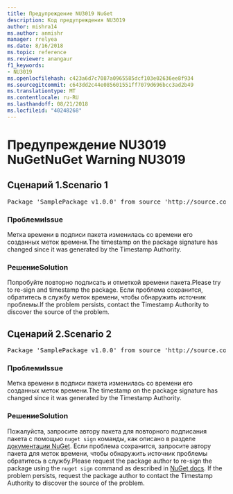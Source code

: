 ```yaml
---
title: Предупреждение NU3019 NuGet
description: Код предупреждения NU3019
author: mishra14
ms.author: anmishr
manager: rrelyea
ms.date: 8/16/2018
ms.topic: reference
ms.reviewer: anangaur
f1_keywords:
- NU3019
ms.openlocfilehash: c423a6d7c7087a0965585dcf103e02636ee8f934
ms.sourcegitcommit: c643dd2c44e085601551ff7079d696bcc3ad2b49
ms.translationtype: MT
ms.contentlocale: ru-RU
ms.lasthandoff: 08/21/2018
ms.locfileid: "40248268"
---
```

# <a name="nuget-warning-nu3019"></a><span data-ttu-id="28e63-103">Предупреждение NU3019 NuGet</span><span class="sxs-lookup"><span data-stu-id="28e63-103">NuGet Warning NU3019</span></span>

## <a name="scenario-1"></a><span data-ttu-id="28e63-104">Сценарий 1.</span><span class="sxs-lookup"><span data-stu-id="28e63-104">Scenario 1</span></span>

<pre>Package 'SamplePackage v1.0.0' from source 'http://source.com/index.json': The timestamp integrity check failed.</pre>

### <a name="issue"></a><span data-ttu-id="28e63-105">Проблеми</span><span class="sxs-lookup"><span data-stu-id="28e63-105">Issue</span></span>

<span data-ttu-id="28e63-106">Метка времени в подписи пакета изменилась со времени его созданных меток времени.</span><span class="sxs-lookup"><span data-stu-id="28e63-106">The timestamp on the package signature has changed since it was generated by the Timestamp Authority.</span></span>


### <a name="solution"></a><span data-ttu-id="28e63-107">Решение</span><span class="sxs-lookup"><span data-stu-id="28e63-107">Solution</span></span>

<span data-ttu-id="28e63-108">Попробуйте повторно подписать и отметкой времени пакета.</span><span class="sxs-lookup"><span data-stu-id="28e63-108">Please try to re-sign and timestamp the package.</span></span> <span data-ttu-id="28e63-109">Если проблема сохранится, обратитесь в службу меток времени, чтобы обнаружить источник проблемы.</span><span class="sxs-lookup"><span data-stu-id="28e63-109">If the problem persists, contact the Timestamp Authority to discover the source of the problem.</span></span>



## <a name="scenario-2"></a><span data-ttu-id="28e63-110">Сценарий 2.</span><span class="sxs-lookup"><span data-stu-id="28e63-110">Scenario 2</span></span>

<pre>Package 'SamplePackage v1.0.0' from source 'http://source.com/index.json': The primary signature's timestamp integrity check failed.</pre>

### <a name="issue"></a><span data-ttu-id="28e63-111">Проблеми</span><span class="sxs-lookup"><span data-stu-id="28e63-111">Issue</span></span>

<span data-ttu-id="28e63-112">Метка времени в подписи пакета изменилась со времени его созданных меток времени.</span><span class="sxs-lookup"><span data-stu-id="28e63-112">The timestamp on the package signature has changed since it was generated by the Timestamp Authority.</span></span>


### <a name="solution"></a><span data-ttu-id="28e63-113">Решение</span><span class="sxs-lookup"><span data-stu-id="28e63-113">Solution</span></span>

<span data-ttu-id="28e63-114">Пожалуйста, запросите автору пакета для повторного подписания пакета с помощью `nuget sign` команды, как описано в разделе [документации NuGet](https://docs.microsoft.com/en-us/nuget/create-packages/sign-a-package). Если проблема сохранится, запросите автору пакета для меток времени, чтобы обнаружить источник проблемы обратитесь в службу.</span><span class="sxs-lookup"><span data-stu-id="28e63-114">Please request the package author to re-sign the package using the `nuget sign` command as described in [NuGet docs](https://docs.microsoft.com/en-us/nuget/create-packages/sign-a-package). If the problem persists, request the package author to contact the Timestamp Authority to discover the source of the problem.</span></span>


